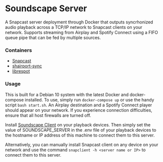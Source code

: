 # Soundscape Server

A Snapcast server deployment through Docker that outputs syncrhonized audio playback across a TCP/IP network to Snapcast clients on your network. Supports streaming from Airplay and Spotify Connect using a FIFO queue pipe that can be fed by multiple sources.

### Containers

- [Snapcast](https://github.com/badaix/snapcast)
- [shairport-sync](https://github.com/mikebrady/shairport-sync)
- [librespot](https://github.com/librespot-org/librespot)

### Usage

This is built for a Debian 10 system with the latest Docker and docker-compose installed. To use, simply run `docker-compose up` or use the handy script `bash start.sh`. An Airplay destination and a Spotify Connect player should appear on your network. If you experience connection difficulties, ensure that all host firewalls are turned off.

Install [Soundscape Client](https://github.com/clcain/soundscape-client) on your playback devices. Then simply set the value of SOUNDSCAPE_SERVER in the .env file of your playback devices to the hostname or IP address of this machine to connect them to this server.

Alternatively, you can manually install Snapcast client on any device on your network and use the command `snapclient -h <server name or IP>` to connect them to this server.
